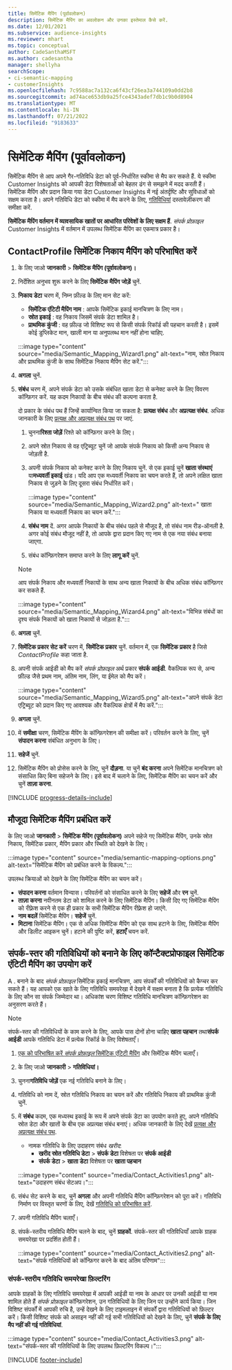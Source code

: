 ```yaml
---
title: सिमेंटिक मैपिंग (पूर्वावलोकन)
description: सिमेंटिक मैपिंग का अवलोकन और उनका इस्तेमाल कैसे करें.
ms.date: 12/01/2021
ms.subservice: audience-insights
ms.reviewer: mhart
ms.topic: conceptual
author: CadeSanthaMSFT
ms.author: cadesantha
manager: shellyha
searchScope:
- ci-semantic-mapping
- customerInsights
ms.openlocfilehash: 7c9588ac7a132ca6f43cf26ea3a744109a0dd2b8
ms.sourcegitcommit: ad74ace653db9a25fce4343adef7db1c9b0d8904
ms.translationtype: MT
ms.contentlocale: hi-IN
ms.lasthandoff: 07/21/2022
ms.locfileid: "9183633"
---
```

# <a name="semantic-mappings-preview"></a>सिमेंटिक मैपिंग (पूर्वावलोकन)

सिमेंटिक मैपिंग से आप अपने गैर-गतिविधि डेटा को पूर्व-निर्धारित स्कीमा से मैप कर सकते हैं. ये स्कीमा Customer Insights को आपकी डेटा विशेषताओं को बेहतर ढंग से समझने में मदद करती हैं। सिमेंटिक मैपिंग और प्रदान किया गया डेटा Customer Insights में नई अंतर्दृष्टि और सुविधाओं को सक्षम करता है। अपने गतिविधि डेटा को स्कीमा में मैप करने के लिए, [गतिविधियां](activities.md) दस्तावेज़ीकरण की समीक्षा करें.

**सिमेंटिक मैपिंग वर्तमान में व्यावसायिक खातों पर आधारित परिवेशों के लिए सक्षम हैं**. *संपर्क प्रोफ़ाइल* Customer Insights में वर्तमान में उपलब्ध सिमेंटिक मैपिंग का एकमात्र प्रकार है।

## <a name="define-a-contactprofile-semantic-entity-mapping"></a>ContactProfile सिमेंटिक निकाय मैपिंग को परिभाषित करें

1. के लिए जाओ **जानकारी** > **सिमेंटिक मैपिंग (पूर्वावलोकन)।**

1. निर्देशित अनुभव शुरू करने के लिए **सिमेंटिक मैपिंग जोड़ें** चुनें.

1. **निकाय डेटा** चरण में, निम्न फ़ील्ड के लिए मान सेट करें:

   - **सिमेंटिक एंटिटी मैपिंग नाम** : आपके सिमेंटिक इकाई मानचित्रण के लिए नाम।
   - **स्रोत इकाई** : वह निकाय जिसमें संपर्क डेटा शामिल है।
   - **प्राथमिक कुंजी** : वह फ़ील्ड जो विशिष्ट रूप से किसी संपर्क रिकॉर्ड की पहचान करती है। इसमें कोई डुप्लिकेट मान, खाली मान या अनुपलब्ध मान नहीं होना चाहिए.

   :::image type="content" source="media/Semantic_Mapping_Wizard1.png" alt-text="नाम, स्रोत निकाय और प्राथमिक कुंजी के साथ सिमेंटिक निकाय मैपिंग सेट करें.":::

1. **अगला** चुनें.

1. **संबंध** चरण में, अपने संपर्क डेटा को उसके संबंधित खाता डेटा से कनेक्ट करने के लिए विवरण कॉन्फ़िगर करें. यह कदम निकायों के बीच संबंध की कल्पना करता है.  

   दो प्रकार के संबंध पथ हैं जिन्हें कार्यान्वित किया जा सकता है: **प्रत्यक्ष संबंध** और **अप्रत्यक्ष संबंध**. अधिक जानकारी के लिए [प्रत्यक्ष और अप्रत्यक्ष संबंध पथ](relationships.md#relationship-paths) पर जाएं.

   1. चुनना**रिश्ता जोड़ें** रिश्ते को कॉन्फ़िगर करने के लिए।
   1. अपने स्रोत निकाय से वह एट्रिब्यूट चुनें जो आपके संपर्क निकाय को किसी अन्य निकाय से जोड़ती है.
   1. अपनी संपर्क निकाय को कनेक्ट करने के लिए निकाय चुनें. से एक इकाई चुनें **खाता संस्थाएं** या**मध्यवर्ती इकाई** खंड। यदि आप एक मध्यवर्ती निकाय का चयन करते हैं, तो अपने लक्षित खाता निकाय से जुड़ने के लिए दूसरा संबंध निर्धारित करें।

      :::image type="content" source="media/Semantic_Mapping_Wizard2.png" alt-text=" खाता निकाय या मध्यवर्ती निकाय का चयन करें.":::

   1. **संबंध नाम** दें. अगर आपके निकायों के बीच संबंध पहले से मौजूद है, तो संबंध नाम रीड-ऑनली है. अगर कोई संबंध मौजूद नहीं है, तो आपके द्वारा प्रदान किए गए नाम से एक नया संबंध बनाया जाएगा.
   1. संबंध कॉन्फ़िगरेशन समाप्त करने के लिए **लागू करें** चुनें.

   > [!NOTE]
   > आप संपर्क निकाय और मध्यवर्ती निकायों के साथ अन्य खाता निकायों के बीच अधिक संबंध कॉन्फ़िगर कर सकते हैं.
   
     :::image type="content" source="media/Semantic_Mapping_Wizard4.png" alt-text="विभिन्न संबंधों का दृश्य संपर्क निकायों को खाता निकायों से जोड़ता है.":::

1. **अगला** चुनें.

1. **सिमेंटिक प्रकार सेट करें** चरण में, **सिमेंटिक प्रकार** चुनें. वर्तमान में, एक **सिमेंटिक प्रकार** है जिसे *ContactProfile* कहा जाता है.

1. अपनी संपर्क आईडी को मैप करें *संपर्क प्रोफ़ाइल* अर्थ प्रकार **संपर्क आईडी**. वैकल्पिक रूप से, अन्य फ़ील्ड जैसे प्रथम नाम, अंतिम नाम, लिंग, या ईमेल को मैप करें।

   :::image type="content" source="media/Semantic_Mapping_Wizard5.png" alt-text="अपने संपर्क डेटा एट्रिब्यूट को प्रदान किए गए आवश्यक और वैकल्पिक क्षेत्रों में मैप करें.":::

1. **अगला** चुनें.

1. में **समीक्षा** चरण, सिमेंटिक मैपिंग के कॉन्फ़िगरेशन की समीक्षा करें। परिवर्तन करने के लिए, चुनें **संपादन करना** संबंधित अनुभाग के लिए।

1. **सहेजें** चुनें.

1. सिमेंटिक मैपिंग को प्रोसेस करने के लिए, चुनें **दौड़ना**. या चुनें **बंद करना** अपने सिमेंटिक मानचित्रण को संसाधित किए बिना सहेजने के लिए। इसे बाद में चलाने के लिए, सिमेंटिक मैपिंग का चयन करें और चुनें **ताज़ा करना**.

[!INCLUDE [progress-details-include](includes/progress-details-pane.md)]

## <a name="manage-existing-semantic-mappings"></a>मौजूदा सिमेंटिक मैपिंग प्रबंधित करें

के लिए जाओ **जानकारी** > **सिमेंटिक मैपिंग (पूर्वावलोकन)** अपने सहेजे गए सिमेंटिक मैपिंग, उनके स्रोत निकाय, सिमेंटिक प्रकार, मैपिंग प्रकार और स्थिति को देखने के लिए।

:::image type="content" source="media/semantic-mapping-options.png" alt-text="सिमेंटिक मैपिंग को प्रबंधित करने के विकल्प.":::

उपलब्ध क्रियाओं को देखने के लिए सिमेंटिक मैपिंग का चयन करें।
- **संपादन करना** वर्तमान विन्यास। परिवर्तनों को संसाधित करने के लिए **सहेजें** और **रन** चुनें.
- **ताज़ा करना** नवीनतम डेटा को शामिल करने के लिए सिमेंटिक मैपिंग। किसी दिए गए सिमेंटिक मैपिंग को रीफ़्रेश करने से एक ही प्रकार के सभी सिमेंटिक मैपिंग रीफ़्रेश हो जाएंगे.
- **नाम बदलें** सिमेंटिक मैपिंग। **सहेजें** चुनें.
- **मिटाना** सिमेंटिक मैपिंग। एक से अधिक सिमेंटिक मैपिंग को एक साथ हटाने के लिए, सिमेंटिक मैपिंग और डिलीट आइकन चुनें। हटाने की पुष्टि करें, **हटाएँ** चयन करें.

## <a name="use-a-contactprofile-semantic-entity-mapping-to-create-contact-level-activities"></a>संपर्क-स्तर की गतिविधियों को बनाने के लिए कॉन्टैक्टप्रोफाइल सिमेंटिक एंटिटी मैपिंग का उपयोग करें

A . बनाने के बाद *संपर्क प्रोफ़ाइल* सिमेंटिक इकाई मानचित्रण, आप संपर्कों की गतिविधियों को कैप्चर कर सकते हैं। यह आपको एक खाते के लिए गतिविधि समयरेखा में देखने में सक्षम बनाता है कि प्रत्येक गतिविधि के लिए कौन सा संपर्क जिम्मेदार था। अधिकांश चरण विशिष्ट गतिविधि मानचित्रण कॉन्फ़िगरेशन का अनुसरण करते हैं।

   > [!NOTE]
   > संपर्क-स्तर की गतिविधियों के काम करने के लिए, आपके पास दोनों होना चाहिए **खाता पहचान** तथा**संपर्क आईडी** आपके गतिविधि डेटा में प्रत्येक रिकॉर्ड के लिए विशेषताएँ।

1. [एक को परिभाषित करें *संपर्क प्रोफ़ाइल* सिमेंटिक एंटिटी मैपिंग](#define-a-contactprofile-semantic-entity-mapping) और सिमेंटिक मैपिंग चलाएँ।

1. के लिए जाओ **जानकारी** > **गतिविधियां।**

1. चुनना**गतिविधि जोड़ें** एक नई गतिविधि बनाने के लिए।

1. गतिविधि को नाम दें, स्रोत गतिविधि निकाय का चयन करें और गतिविधि निकाय की प्राथमिक कुंजी चुनें.

1. में **संबंध** कदम, एक मध्यस्थ इकाई के रूप में अपने संपर्क डेटा का उपयोग करते हुए, अपने गतिविधि स्रोत डेटा और खातों के बीच एक अप्रत्यक्ष संबंध बनाएं। अधिक जानकारी के लिए देखें [प्रत्यक्ष और अप्रत्यक्ष संबंध पथ](relationships.md#relationship-paths).
   - नामक गतिविधि के लिए उदाहरण संबंध *खरीद*:
      - **खरीद स्रोत गतिविधि डेटा** > **संपर्क डेटा** विशेषता पर **संपर्क आईडी**
      - **संपर्क डेटा** > **खाता डेटा** विशेषता पर **खाता पहचान**

   :::image type="content" source="media/Contact_Activities1.png" alt-text="उदाहरण संबंध सेटअप।":::

1. संबंध सेट करने के बाद, चुनें **अगला** और अपनी गतिविधि मैपिंग कॉन्फ़िगरेशन को पूरा करें। गतिविधि निर्माण पर विस्तृत चरणों के लिए, देखें [गतिविधि को परिभाषित करें](activities.md).

1. अपनी गतिविधि मैपिंग चलाएँ।

1. संपर्क-स्तरीय गतिविधि मैपिंग चलने के बाद, चुनें **ग्राहकों**. संपर्क-स्तर की गतिविधियाँ आपके ग्राहक समयरेखा पर प्रदर्शित होती हैं।

   :::image type="content" source="media/Contact_Activities2.png" alt-text="संपर्क गतिविधियों को कॉन्फ़िगर करने के बाद अंतिम परिणाम":::

### <a name="contact-level-activity-timeline-filtering"></a>संपर्क-स्तरीय गतिविधि समयरेखा फ़िल्टरिंग

आपके ग्राहकों के लिए गतिविधि समयरेखा में आपकी आईडी या नाम के आधार पर उनकी आईडी या नाम शामिल होते हैं *संपर्क प्रोफ़ाइल* कॉन्फ़िगरेशन, उन गतिविधियों के लिए जिन पर उन्होंने कार्य किया। जिन विशिष्ट संपर्कों में आपकी रुचि है, उन्हें देखने के लिए टाइमलाइन में संपर्कों द्वारा गतिविधियों को फ़िल्टर करें। किसी विशिष्ट संपर्क को असाइन नहीं की गई सभी गतिविधियों को देखने के लिए, चुनें **संपर्क के लिए मैप नहीं की गई गतिविधियां**.

:::image type="content" source="media/Contact_Activities3.png" alt-text="संपर्क-स्तर की गतिविधियों के लिए उपलब्ध फ़िल्टरिंग विकल्प।":::

[!INCLUDE [footer-include](includes/footer-banner.md)]
